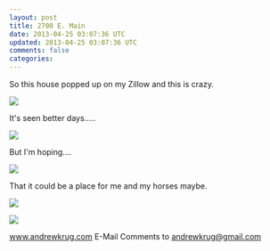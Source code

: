 ```yaml
---           
layout: post
title: 2700 E. Main
date: 2013-04-25 03:07:36 UTC
updated: 2013-04-25 03:07:36 UTC
comments: false
categories: 
---
```

So this house popped up on my Zillow and this is crazy.

[![](http://3.bp.blogspot.com/-hBf9l9dJKNY/UXict-IK39I/AAAAAAAADN8/qCa_x02RoPM/s320/IS-16n3t8c927brx.jpg)][0]  

It's seen better days.....

[![](http://3.bp.blogspot.com/-ctVBoKd7Cuo/UXict0D42YI/AAAAAAAADOE/N6RoX-Kl1oY/s320/IS-16n3t8g74ffq5.jpg)][1]  

But I'm hoping....

[![](http://2.bp.blogspot.com/-llCUYP_X_MU/UXicuOEJxKI/AAAAAAAADOA/zJ2BNKejRE4/s320/IS-16n3t8k56njod.jpg)][2]

That it could be a place for me and my horses maybe.

[![](http://2.bp.blogspot.com/-VVPiDoWqboM/UXicuZeQQ6I/AAAAAAAADOI/c9-6V2q7D6c/s320/IS-rfl79x1s4tb1.jpg)][3]  

[![](http://1.bp.blogspot.com/-dJ6aIqGDayY/UXid79JqjwI/AAAAAAAADOw/Y1Hc6IawzRE/s320/Capture.PNG)][4]

www.andrewkrug.com E-Mail Comments to andrewkrug@gmail.com

[0]: http://3.bp.blogspot.com/-hBf9l9dJKNY/UXict-IK39I/AAAAAAAADN8/qCa_x02RoPM/s1600/IS-16n3t8c927brx.jpg
[1]: http://3.bp.blogspot.com/-ctVBoKd7Cuo/UXict0D42YI/AAAAAAAADOE/N6RoX-Kl1oY/s1600/IS-16n3t8g74ffq5.jpg
[2]: http://2.bp.blogspot.com/-llCUYP_X_MU/UXicuOEJxKI/AAAAAAAADOA/zJ2BNKejRE4/s1600/IS-16n3t8k56njod.jpg
[3]: http://2.bp.blogspot.com/-VVPiDoWqboM/UXicuZeQQ6I/AAAAAAAADOI/c9-6V2q7D6c/s1600/IS-rfl79x1s4tb1.jpg
[4]: http://1.bp.blogspot.com/-dJ6aIqGDayY/UXid79JqjwI/AAAAAAAADOw/Y1Hc6IawzRE/s1600/Capture.PNG